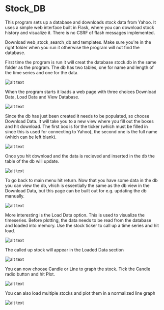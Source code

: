# Stock_DB

This program sets up a database and downloads stock data from Yahoo. It uses a simple web interface built in Flask, where you can download stock history and visualize it. There is no CSRF of flash messages implemented.

Download web_stock_search_db and templates. Make sure you're in the right folder when you run it otherwise the program will not find the database.

First time the program is run it will creat the database stock.db in the same folder as the program. The db has two tables, one for name and length of the time series and one for the data.

![alt text](https://github.com/CJRockball/Stock_DB/blob/main/Images/Picture2.png)

When the program starts it loads a web page with three choices Download Data, Load Data and View Database. 

![alt text](https://github.com/CJRockball/Stock_DB/blob/main/Images/Link_view.png)

Since the db has just been created it needs to be populated, so choose Download Data. It will take you to a new view where you fill out the boxes and hit download. The first box is for the ticker (which must be filled in since this is used for connecting to Yahoo), the second one is the full name (which can be left blank).

![alt text](https://github.com/CJRockball/Stock_DB/blob/main/Images/choose_to_download.png)

Once you hit download and the data is recieved and inserted in the db the table of the db will update.

![alt text](https://github.com/CJRockball/Stock_DB/blob/main/Images/dl_to_db.png)

To go back to main menu hit return. Now that you have some data in the db you can view the db, vhich is essentially the same as the db view in the Download Data, but this page can be built out for e.g. updating the db manually.

![alt text](https://github.com/CJRockball/Stock_DB/blob/main/Images/view_db)

More interesting is the Load Data option. This is used to visualize the timeseries. Before plotting, the data needs to be read from the database and loaded into memory. Use the stock ticker to call up a time series and hit load.

![alt text](https://github.com/CJRockball/Stock_DB/blob/main/Images/choose_to_display.png)

The called up stock will appear in the Loaded Data section

![alt text](https://github.com/CJRockball/Stock_DB/blob/main/Images/load.png)

You can now choose Candle or Line to graph the stock. Tick the Candle radio button and hit Plot.

![alt text](https://github.com/CJRockball/Stock_DB/blob/main/Images/candle.png)

You can also load multiple stocks and plot them in a normalized line graph

![alt text](https://github.com/CJRockball/Stock_DB/blob/main/Images/multi_line_plot.png)






